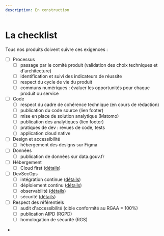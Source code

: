```yaml
---
description: En construction
---
```


# La checklist

Tous nos produits doivent suivre ces exigences :

* [ ] Processus
  * [ ] passage par le comité produit (validation des choix techniques et d'architecture)
  * [ ] identification et suivi des indicateurs de réussite
  * [ ] respect du cycle de vie du produit
  * [ ] communs numériques : évaluer les opportunités pour chaque produit ou service
* [ ] Code
  * [ ] respect du cadre de cohérence technique (en cours de rédaction)
  * [ ] publication du code source (lien footer)
  * [ ] mise en place de solution analytique (Matomo)
  * [ ] publication des analytiques (lien footer)
  * [ ] pratiques de dev : revues de code, tests
  * [ ] application cloud native
* [ ] Design et accessibilité
  * [ ] hébergement des designs sur Figma
* [ ] Données
  * [ ] publication de données sur data.gouv.fr
* [ ] Hébergement
  * [ ] Cloud first ([détails](Hebergement/Cloud.md))
* [ ] DevSecOps
  * [ ] intégration continue ([détails](DevSecOps/CI.md))
  * [ ] déploiement continu ([détails](DevSecOps/CD.md))
  * [ ] observabilité ([détails](DevSecOps/observabilite.md))
  * [ ] sécurité ([détails](DevSecOps/securite.md))
* [ ] Respect des référentiels
  * [ ] audit d'accessibilité (cible conformité au RGAA = 100%)
  * [ ] publication AIPD (RGPD)
  * [ ] homologation de sécurité (RGS)
*
